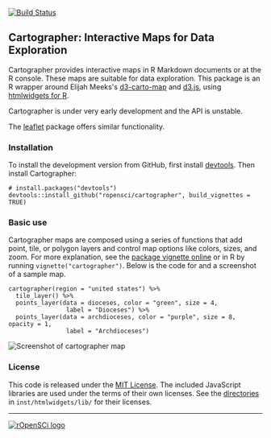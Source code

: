 [![Build Status](https://travis-ci.org/ropensci/cartographer.svg)](https://travis-ci.org/ropensci/cartographer)


## Cartographer: Interactive Maps for Data Exploration

Cartographer provides interactive maps in R Markdown documents or at the R console. These maps are suitable for data exploration. This package is an R wrapper around Elijah Meeks's [d3-carto-map](https://github.com/emeeks/d3-carto-map) and [d3.js](http://d3js.org/), using [htmlwidgets for R](http://www.htmlwidgets.org/).

Cartographer is under very early development and the API is unstable. 

The [leaflet](http://rstudio.github.io/leaflet/) package offers similar functionality.

### Installation

To install the development version from GitHub, first install [devtools](https://github.com/hadley/devtools). Then install Cartographer:

```
# install.packages("devtools")
devtools::install_github("ropensci/cartographer", build_vignettes = TRUE)
```

### Basic use

Cartographer maps are composed using a series of functions that add point, tile, or polygon layers and control map options like colors, sizes, and zoom. For more explanation, see the [package vignette online](http://lincolnmullen.com/research/cartographer/) or in R by running `vignette("cartographer")`. Below is the code for and a screenshot of a sample map.

```
cartographer(region = "united states") %>%
  tile_layer() %>%
  points_layer(data = dioceses, color = "green", size = 4,
                label = "Dioceses") %>%
  points_layer(data = archdioceses, color = "purple", size = 8, opacity = 1,
                label = "Archdioceses")
```

![Screenshot of cartographer map](https://raw.githubusercontent.com/ropensci/cartographer/master/inst/readme-screenshot.png)

### License

This code is released under the [MIT License](http://lmullen.mit-license.org/). The included JavaScript libraries are used under the terms of their own licenses. See the [directories](https://github.com/lmullen/cartographer/tree/master/inst/htmlwidgets/lib) in `inst/htmlwidgets/lib/` for their licenses.

---
[![rOpenSCi logo](http://ropensci.org/public_images/github_footer.png)](http://ropensci.org)
